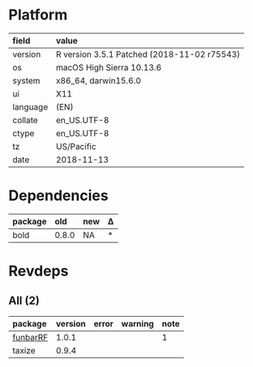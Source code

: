 # Platform

|field    |value                                       |
|:--------|:-------------------------------------------|
|version  |R version 3.5.1 Patched (2018-11-02 r75543) |
|os       |macOS High Sierra 10.13.6                   |
|system   |x86_64, darwin15.6.0                        |
|ui       |X11                                         |
|language |(EN)                                        |
|collate  |en_US.UTF-8                                 |
|ctype    |en_US.UTF-8                                 |
|tz       |US/Pacific                                  |
|date     |2018-11-13                                  |

# Dependencies

|package |old   |new |Δ  |
|:-------|:-----|:---|:--|
|bold    |0.8.0 |NA  |*  |

# Revdeps

## All (2)

|package                          |version |error |warning |note |
|:--------------------------------|:-------|:-----|:-------|:----|
|[funbarRF](problems.md#funbarrf) |1.0.1   |      |        |1    |
|taxize                           |0.9.4   |      |        |     |

